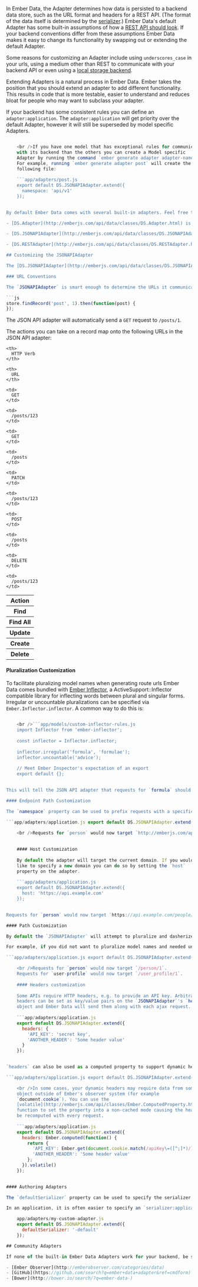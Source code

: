 In Ember Data, the Adapter determines how data is persisted to a backend data store, such as the URL format and headers for a REST API. (The format of the data itself is determined by the [serializer](../customizing-serializers/).) Ember Data's default Adapter has some built-in assumptions of how a [REST API should look](http://jsonapi.org/). If your backend conventions differ from these assumptions Ember Data makes it easy to change its functionality by swapping out or extending the default Adapter.

Some reasons for customizing an Adapter include using `underscores_case` in your urls, using a medium other than REST to communicate with your backend API or even using a [local storage backend](https://github.com/locks/ember-localstorage-adapter).

Extending Adapters is a natural process in Ember Data. Ember takes the position that you should extend an adapter to add different functionality. This results in code that is more testable, easier to understand and reduces bloat for people who may want to subclass your adapter.

If your backend has some consistent rules you can define an `adapter:application`. The `adapter:application` will get priority over the default Adapter, however it will still be superseded by model specific Adapters.

```app/adapters/application.js export default DS.JSONAPIAdapter.extend({ // Application specific overrides go here });

    <br />If you have one model that has exceptional rules for communicating
    with its backend than the others you can create a Model specific
    Adapter by running the command `ember generate adapter adapter-name`.
    For example, running `ember generate adapter post` will create the
    following file:
    
    ```app/adapters/post.js
    export default DS.JSONAPIAdapter.extend({
      namespace: 'api/v1'
    });
    

By default Ember Data comes with several built-in adapters. Feel free to use these adapters as a starting point for creating your own custom adapter.

- [DS.Adapter](http://emberjs.com/api/data/classes/DS.Adapter.html) is the basic adapter with no functionality. It is generally a good starting point if you want to create an adapter that is radically different from the other Ember adapters.

- [DS.JSONAPIAdapter](http://emberjs.com/api/data/classes/DS.JSONAPIAdapter.html) The `JSONAPIAdapter` is the default adapter and follows JSON API conventions to communicate with an HTTP server by transmitting JSON via XHR.

- [DS.RESTAdapter](http://emberjs.com/api/data/classes/DS.RESTAdapter.html) The `RESTAdapter` allows your store to communicate with an HTTP server by transmitting JSON via XHR. Before Ember Data 2.0 this adapter was the default.

## Customizing the JSONAPIAdapter

The [DS.JSONAPIAdapter](http://emberjs.com/api/data/classes/DS.JSONAPIAdapter.html) has a handful of hooks that are commonly used to extend it to work with non-standard backends.

### URL Conventions

The `JSONAPIAdapter` is smart enough to determine the URLs it communicates with based on the name of the model. For example, if you ask for a `Post` by ID:

```js
store.findRecord('post', 1).then(function(post) {
});
```

The JSON API adapter will automatically send a `GET` request to `/posts/1`.

The actions you can take on a record map onto the following URLs in the JSON API adapter:

<table>
  <tr>
    <th>
      Action
    </th>
    
    <th>
      HTTP Verb
    </th>
    
    <th>
      URL
    </th>
  </tr>
  
  <tr>
    <th>
      Find
    </th>
    
    <td>
      GET
    </td>
    
    <td>
      /posts/123
    </td>
  </tr>
  
  <tr>
    <th>
      Find All
    </th>
    
    <td>
      GET
    </td>
    
    <td>
      /posts
    </td>
  </tr>
  
  <tr>
    <th>
      Update
    </th>
    
    <td>
      PATCH
    </td>
    
    <td>
      /posts/123
    </td>
  </tr>
  
  <tr>
    <th>
      Create
    </th>
    
    <td>
      POST
    </td>
    
    <td>
      /posts
    </td>
  </tr>
  
  <tr>
    <th>
      Delete
    </th>
    
    <td>
      DELETE
    </td>
    
    <td>
      /posts/123
    </td>
  </tr>
</table>

#### Pluralization Customization

To facilitate pluralizing model names when generating route urls Ember Data comes bundled with [Ember Inflector](https://github.com/stefanpenner/ember-inflector), a ActiveSupport::Inflector compatible library for inflecting words between plural and singular forms. Irregular or uncountable pluralizations can be specified via `Ember.Inflector.inflector`. A common way to do this is:

```app/app.js // sets up Ember.Inflector import './models/custom-inflector-rules';

    <br />```app/models/custom-inflector-rules.js
    import Inflector from 'ember-inflector';
    
    const inflector = Inflector.inflector;
    
    inflector.irregular('formula', 'formulae');
    inflector.uncountable('advice');
    
    // Meet Ember Inspector's expectation of an export
    export default {};
    

This will tell the JSON API adapter that requests for `formula` should go to `/formulae/1` instead of `/formulas/1`, and that requests for `advice` should go to `/advice/1` instead of `/advices/1`.

#### Endpoint Path Customization

The `namespace` property can be used to prefix requests with a specific url namespace.

```app/adapters/application.js export default DS.JSONAPIAdapter.extend({ namespace: 'api/1' });

    <br />Requests for `person` would now target `http://emberjs.com/api/1/people/1`.
    
    
    #### Host Customization
    
    By default the adapter will target the current domain. If you would
    like to specify a new domain you can do so by setting the `host`
    property on the adapter.
    
    ```app/adapters/application.js
    export default DS.JSONAPIAdapter.extend({
      host: 'https://api.example.com'
    });
    

Requests for `person` would now target `https://api.example.com/people/1`.

#### Path Customization

By default the `JSONAPIAdapter` will attempt to pluralize and dasherize the model name to generate the path name. If this convention does not conform to your backend you can override the `pathForType` method.

For example, if you did not want to pluralize model names and needed underscore_case instead of camelCase you could override the `pathForType` method like this:

```app/adapters/application.js export default DS.JSONAPIAdapter.extend({ pathForType: function(type) { return Ember.String.underscore(type); } });

    <br />Requests for `person` would now target `/person/1`.
    Requests for `user-profile` would now target `/user_profile/1`.
    
    #### Headers customization
    
    Some APIs require HTTP headers, e.g. to provide an API key. Arbitrary
    headers can be set as key/value pairs on the `JSONAPIAdapter`'s `headers`
    object and Ember Data will send them along with each ajax request.
    
    ```app/adapters/application.js
    export default DS.JSONAPIAdapter.extend({
      headers: {
        'API_KEY': 'secret key',
        'ANOTHER_HEADER': 'Some header value'
      }
    });
    

`headers` can also be used as a computed property to support dynamic headers. In the example below, the headers are generated with a computed property dependent on the `session` service.

```app/adapters/application.js export default DS.JSONAPIAdapter.extend({ session: Ember.inject.service('session'), headers: Ember.computed('session.authToken', function() { return { 'API_KEY': this.get('session.authToken'), 'ANOTHER_HEADER': 'Some header value' }; }) });

    <br />In some cases, your dynamic headers may require data from some
    object outside of Ember's observer system (for example
    `document.cookie`). You can use the
    [volatile](http://emberjs.com/api/classes/Ember.ComputedProperty.html#method_volatile)
    function to set the property into a non-cached mode causing the headers to
    be recomputed with every request.
    
    ```app/adapters/application.js
    export default DS.JSONAPIAdapter.extend({
      headers: Ember.computed(function() {
        return {
          'API_KEY': Ember.get(document.cookie.match(/apiKey\=([^;]*)/), '1'),
          'ANOTHER_HEADER': 'Some header value'
        };
      }).volatile()
    });
    

#### Authoring Adapters

The `defaultSerializer` property can be used to specify the serializer that will be used by this adapter. This is only used when a model specific serializer or `serializer:application` are not defined.

In an application, it is often easier to specify an `serializer:application`. However, if you are the author of a community adapter it is important to remember to set this property to ensure Ember does the right thing in the case a user of your adapter does not specify an `serializer:application`.

    app/adapters/my-custom-adapter.js
    export default DS.JSONAPIAdapter.extend({
      defaultSerializer: '-default'
    });

## Community Adapters

If none of the built-in Ember Data Adapters work for your backend, be sure to check out some of the community maintained Ember Data Adapters. Some good places to look for Ember Data Adapters include:

- [Ember Observer](http://emberobserver.com/categories/data)
- [GitHub](https://github.com/search?q=ember+data+adapter&ref=cmdform)
- [Bower](http://bower.io/search/?q=ember-data-)